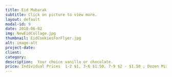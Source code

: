 ```yaml
---
title: Eid Mubarak
subtitle: Click on picture to view more.
layout: default
modal-id: 9
date: 2018-06-02
img: NewEidCollage.jpg
thumbnail: EidCookiesForFlyer.jpg
alt: image-alt
project-date: 
client: 
category: 
description:  Your choice vanilla or chocolate. 
price: Individual Prices  1-2 $1, 3-6 $1.50, 7-9 $2 - $1.50 ; Dozen Mixed Sizes - $15  (Free  delivery with order of $25 or more)
---
```


